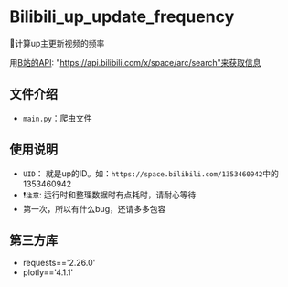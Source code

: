 # Bilibili_up_update_frequency

🤪计算up主更新视频的频率

用[B站的API](https://api.bilibili.com/x/space/arc/search): "https://api.bilibili.com/x/space/arc/search"来获取信息

## 文件介绍

- `main.py`：爬虫文件

## 使用说明

- `UID`： 就是up的ID。如：`https://space.bilibili.com/1353460942`中的1353460942
- ❗`注意`: 运行时和整理数据时有点耗时，请耐心等待
- 第一次，所以有什么bug，还请多多包容

## 第三方库

- requests=='2.26.0'
- plotly=='4.1.1'

